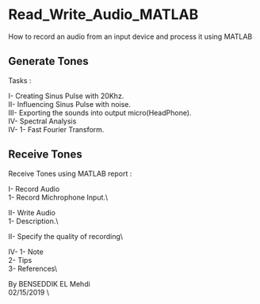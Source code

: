 # Read_Write_Audio_MATLAB

How to record an audio from an input device and process it using MATLAB

## Generate Tones

Tasks : 

I-    Creating Sinus Pulse with 20Khz.\
II-   Influencing Sinus Pulse with noise.\
III-  Exporting the sounds into output micro(HeadPhone).\
IV-   Spectral Analysis\
      IV- 1- Fast Fourier Transform.


## Receive Tones

Receive Tones using MATLAB report :


I-  Record Audio\
 	    1- Record Michrophone Input.\

II-	Write Audio\
	  1- Description.\

II- Specify the quality of recording\

IV-	
	1- Note\
	2- Tips\
	3- References\

By BENSEDDIK EL Mehdi\
02/15/2019	\
